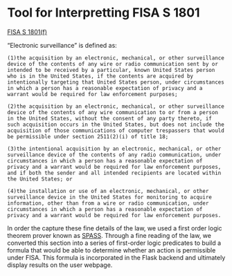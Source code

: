 # Tool for Interpretting FISA S 1801

[FISA S 1801(f)](https://www.law.cornell.edu/uscode/text/50/1801)

“Electronic surveillance” is defined as:

    (1)the acquisition by an electronic, mechanical, or other surveillance device of the contents of any wire or radio communication sent by or intended to be received by a particular, known United States person who is in the United States, if the contents are acquired by intentionally targeting that United States person, under circumstances in which a person has a reasonable expectation of privacy and a warrant would be required for law enforcement purposes;

    (2)the acquisition by an electronic, mechanical, or other surveillance device of the contents of any wire communication to or from a person in the United States, without the consent of any party thereto, if such acquisition occurs in the United States, but does not include the acquisition of those communications of computer trespassers that would be permissible under section 2511(2)(i) of title 18;

    (3)the intentional acquisition by an electronic, mechanical, or other surveillance device of the contents of any radio communication, under circumstances in which a person has a reasonable expectation of privacy and a warrant would be required for law enforcement purposes, and if both the sender and all intended recipients are located within the United States; or

    (4)the installation or use of an electronic, mechanical, or other surveillance device in the United States for monitoring to acquire information, other than from a wire or radio communication, under circumstances in which a person has a reasonable expectation of privacy and a warrant would be required for law enforcement purposes.


In order the capture these fine details of the law, we used a first order logic theorem prover known as [SPASS](https://www.mpi-inf.mpg.de/departments/automation-of-logic/software/spass-workbench/classic-spass-theorem-prover). Through a fine reading of the law, we converted this section into a series of first-order logic predicates to build a formula that would be able to determine whether an action is permissible under FISA. This formula is incorporated in the Flask backend and ultimately display results on the user webpage.
